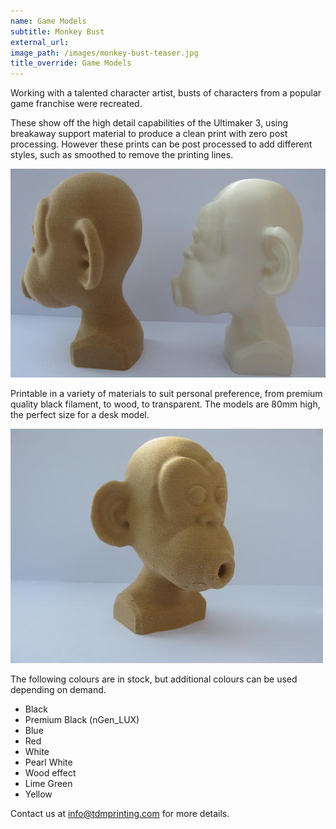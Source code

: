 ```yaml
---
name: Game Models
subtitle: Monkey Bust
external_url:
image_path: /images/monkey-bust-teaser.jpg
title_override: Game Models
---
```


Working with a talented character artist, busts of characters from a popular game franchise were recreated.

These show off the high detail capabilities of the Ultimaker 3, using breakaway support material to produce a clean print with zero post processing. However these prints can be post processed to add different styles, such as smoothed to remove the printing lines.

![](/images/monkey-bust-2.jpg)

Printable in a variety of materials to suit personal preference, from premium quality black filament, to wood, to transparent. The models are 80mm high, the perfect size for a desk model.

![](/images/monkey-bust.jpg)

The following colours are in stock, but additional colours can be used depending on demand.

* Black
* Premium Black (nGen\_LUX)
* Blue
* Red
* White
* Pearl White
* Wood effect
* Lime Green
* Yellow

Contact us at info@tdmprinting.com for more details.